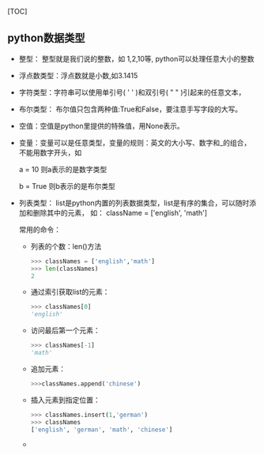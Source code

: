 [TOC]

## python数据类型

- 整型： 整型就是我们说的整数，如 1,2,10等, python可以处理任意大小的整数

- 浮点数类型：浮点数就是小数,如3.1415

- 字符类型：字符串可以使用单引号( '  ' )和双引号( "  " )引起来的任意文本，

- 布尔类型： 布尔值只包含两种值:True和False，要注意手写字段的大写。

- 空值：空值是python里提供的特殊值，用None表示。

- 变量：变量可以是任意类型，变量的规则：英文的大小写、数字和_的组合，不能用数字开头，如 

  a = 10 则a表示的是数字类型

  b = True 则b表示的是布尔类型

- 列表类型： list是python内置的列表数据类型，list是有序的集合，可以随时添加和删除其中的元素， 如： className = ['english', 'math']

  常用的命令：

  - 列表的个数：len()方法

    ```python
    >>> classNames = ['english','math']
    >>> len(classNames)
    2
    ```

  - 通过索引获取list的元素：
  
    ```python
    >>> classNames[0]
    'english'
    ```
  
  - 访问最后第一个元素：
  
    ```python
    >>> classNames[-1]
    'math'
    ```
  
  - 追加元素：
  
    ```python
    >>>classNames.append('chinese')
    ```
  
  - 插入元素到指定位置：
  
    ```python
    >>> classNames.insert(1,'german')
    >>> classNames
    ['english', 'german', 'math', 'chinese']
    ```
  
  - 